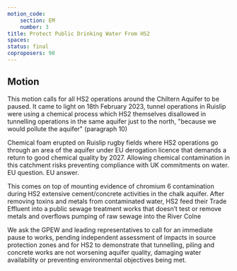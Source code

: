 ```yaml
---
motion_code:
	section: EM
	number: 3
title: Protect Public Drinking Water From HS2
spaces:
status: final
coproposers: 90
---
```

## Motion
This motion calls for all HS2 operations around the Chiltern Aquifer to be paused. It came to light on 18th February 2023, tunnel operations in Ruislip were using a chemical process which HS2 themselves disallowed in tunnelling operations in the same aquifer just to the north, "because we would pollute the aquifer" (paragraph 10)

Chemical foam erupted on Ruislip rugby fields where HS2 operations go through an area of the aquifer under EU derogation licence that demands a return to good chemical quality by 2027. Allowing chemical contamination in this catchment risks preventing compliance with UK commitments on water. EU question. EU answer.

This comes on top of mounting evidence of chromium 6 contamination during HS2 extensive cement/concrete activities in the chalk aquifer. After removing toxins and metals from contaminated water, HS2 feed their Trade Effluent into a public sewage treatment works that doesn’t test or remove metals and overflows pumping of raw sewage into the River Colne

We ask the GPEW and leading representatives to call for an immediate pause to works, pending independent assessment of impacts in source protection zones and for HS2 to demonstrate that tunnelling, piling and concrete works are not worsening aquifer quality, damaging water availability or preventing environmental objectives being met.
